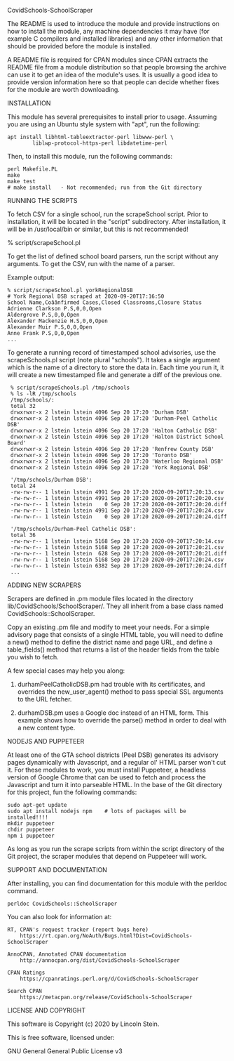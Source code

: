 CovidSchools-SchoolScraper

The README is used to introduce the module and provide instructions on
how to install the module, any machine dependencies it may have (for
example C compilers and installed libraries) and any other information
that should be provided before the module is installed.

A README file is required for CPAN modules since CPAN extracts the README
file from a module distribution so that people browsing the archive
can use it to get an idea of the module's uses. It is usually a good idea
to provide version information here so that people can decide whether
fixes for the module are worth downloading.

INSTALLATION

This module has several prerequisites to install prior to usage. Assuming
you are using an Ubuntu style system with "apt", run the following:

    apt install libhtml-tableextractor-perl libwww-perl \
    		liblwp-protocol-https-perl libdatetime-perl

Then, to install this module, run the following commands:

	perl Makefile.PL
	make
	make test
	# make install   - Not recommended; run from the Git directory

RUNNING THE SCRIPTS

To fetch CSV for a single school, run the scrapeSchool script. Prior
to installation, it will be located in the "script"
subdirectory. After installation, it will be in /usr/local/bin or
similar, but this is not recommended!

  % script/scrapeSchool.pl <school board parser>

To get the list of defined school board parsers, run the script
without any arguments. To get the CSV, run with the name of a parser.

Example output:

	% script/scrapeSchool.pl yorkRegionalDSB
	# York Regional DSB scraped at 2020-09-20T17:16:50
	School Name,Coâânfirmed Cases,Closed Classrooms,Closure Status
	Adrienne Clarkson P.S,0,0,Open
	Aldergrove P.S,0,0,Open
	Alexander Mackenzie H.S,0,0,Open
	Alexander Muir P.S,0,0,Open
	Anne Frank P.S,0,0,Open
	...

To generate a running record of timestamped school advisories, use the
scrapeSchools.pl script (note plural "schools"). It takes a single
argument which is the name of a directory to store the data in. Each
time you run it, it will create a new timestamped file and generate a
diff of the previous one.

     % script/scrapeSchools.pl /tmp/schools
     % ls -lR /tmp/schools
     /tmp/schools/:
     total 32
     drwxrwxr-x 2 lstein lstein 4096 Sep 20 17:20 'Durham DSB'
     drwxrwxr-x 2 lstein lstein 4096 Sep 20 17:20 'Durham-Peel Catholic DSB'
     drwxrwxr-x 2 lstein lstein 4096 Sep 20 17:20 'Halton Catholic DSB'
     drwxrwxr-x 2 lstein lstein 4096 Sep 20 17:20 'Halton District School Board'
     drwxrwxr-x 2 lstein lstein 4096 Sep 20 17:20 'Renfrew County DSB'
     drwxrwxr-x 2 lstein lstein 4096 Sep 20 17:20 'Toronto DSB'
     drwxrwxr-x 2 lstein lstein 4096 Sep 20 17:20 'Waterloo Regional DSB'
     drwxrwxr-x 2 lstein lstein 4096 Sep 20 17:20 'York Regional DSB'

     '/tmp/schools/Durham DSB':
     total 24
     -rw-rw-r-- 1 lstein lstein 4991 Sep 20 17:20 2020-09-20T17:20:13.csv
     -rw-rw-r-- 1 lstein lstein 4991 Sep 20 17:20 2020-09-20T17:20:20.csv
     -rw-rw-r-- 1 lstein lstein    0 Sep 20 17:20 2020-09-20T17:20:20.diff
     -rw-rw-r-- 1 lstein lstein 4991 Sep 20 17:20 2020-09-20T17:20:24.csv
     -rw-rw-r-- 1 lstein lstein    0 Sep 20 17:20 2020-09-20T17:20:24.diff

     '/tmp/schools/Durham-Peel Catholic DSB':
     total 36
     -rw-rw-r-- 1 lstein lstein 5168 Sep 20 17:20 2020-09-20T17:20:14.csv
     -rw-rw-r-- 1 lstein lstein 5168 Sep 20 17:20 2020-09-20T17:20:21.csv
     -rw-rw-r-- 1 lstein lstein  628 Sep 20 17:20 2020-09-20T17:20:21.diff
     -rw-rw-r-- 1 lstein lstein 5168 Sep 20 17:20 2020-09-20T17:20:24.csv
     -rw-rw-r-- 1 lstein lstein 6382 Sep 20 17:20 2020-09-20T17:20:24.diff
     ...

ADDING NEW SCRAPERS

Scrapers are defined in .pm module files located in the directory
lib/CovidSchools/SchoolScraper/. They all inherit from a base class
named CovidSchools::SchoolScraper.

Copy an existing .pm file and modify to meet your needs. For a simple
advisory page that consists of a single HTML table, you will need to
define a new() method to define the district name and page URL, and
define a table_fields() method that returns a list of the header fields
from the table you wish to fetch.

A few special cases may help you along:

1. durhamPeelCatholicDSB.pm had trouble with its certificates, and overrides
   the new_user_agent() method to pass special SSL arguments to the URL fetcher.

2. durhamDSB.pm uses a Google doc instead of an HTML form. This example shows how
   to override the parse() method in order to deal with a new content type.

NODEJS AND PUPPETEER

At least one of the GTA school districts (Peel DSB) generates its advisory pages
dynamically with Javascript, and a regular ol' HTML parser won't cut it. For these
modules to work, you must install Puppeteer, a headless version of Google Chrome that
can be used to fetch and process the Javascript and turn it into parseable HTML. In the
base of the Git directory for this project, fun the following commands:

    sudo apt-get update
    sudo apt install nodejs npm    # lots of packages will be installed!!!!
    mkdir puppeteer
    chdir puppeteer
    npm i puppeteer

As long as you run the scrape scripts from within the script directory
of the Git project, the scraper modules that depend on Puppeteer will
work.

SUPPORT AND DOCUMENTATION

After installing, you can find documentation for this module with the
perldoc command.

    perldoc CovidSchools::SchoolScraper

You can also look for information at:

    RT, CPAN's request tracker (report bugs here)
        https://rt.cpan.org/NoAuth/Bugs.html?Dist=CovidSchools-SchoolScraper

    AnnoCPAN, Annotated CPAN documentation
        http://annocpan.org/dist/CovidSchools-SchoolScraper

    CPAN Ratings
        https://cpanratings.perl.org/d/CovidSchools-SchoolScraper

    Search CPAN
        https://metacpan.org/release/CovidSchools-SchoolScraper


LICENSE AND COPYRIGHT

This software is Copyright (c) 2020 by Lincoln Stein.

This is free software, licensed under:

  GNU General General Public License v3

